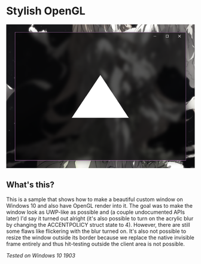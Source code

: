 # Stylish OpenGL

<p align="center"><img src="Screenshot.png" alt="Screenshot" style="zoom:75%;" /></p>

## What's this?

This is a sample that shows how to make a beautiful custom window on Windows 10 and also have OpenGL render into it. The goal was to make the window look as UWP-like as possible and (a couple undocumented APIs later) I'd say it turned out alright (it's also possible to turn on the acrylic blur by changing the ACCENTPOLICY struct state to 4). However, there are still some flaws like flickering with the blur turned on. It's also not possible to resize the window outside its border because we replace the native invisible frame entirely and thus hit-testing outside the client area is not possible.

*Tested on Windows 10 1903*